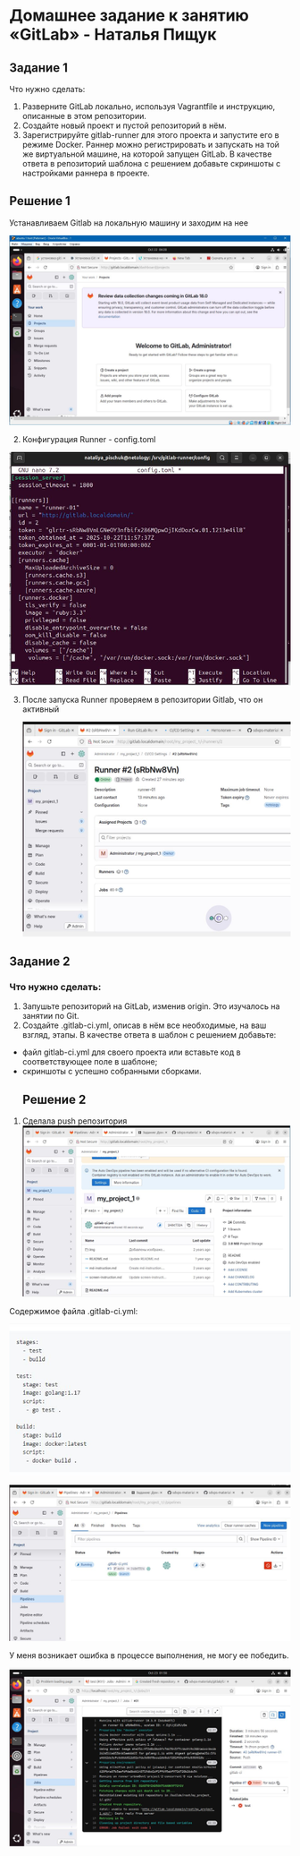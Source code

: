 # Домашнее задание к занятию «GitLab» - Наталья Пищук
## Задание 1
Что нужно сделать:

1. Разверните GitLab локально, используя Vagrantfile и инструкцию, описанные в этом репозитории.
2. Создайте новый проект и пустой репозиторий в нём.
3. Зарегистрируйте gitlab-runner для этого проекта и запустите его в режиме Docker. Раннер можно регистрировать и запускать на той же виртуальной машине, на которой запущен GitLab.
В качестве ответа в репозиторий шаблона с решением добавьте скриншоты с настройками раннера в проекте.

## Решение 1
Устанавливаем Gitlab на локальную машину и заходим на нее

![alt text](img/init.JPG)

2. Конфигурация Runner - config.toml

![alt text](img/conf_runner.JPG)

3. После запуска Runner проверяем в репозитории Gitlab, что он активный

   ![alt text](img/runner.JPG)

## Задание 2
### Что нужно сделать:

1. Запушьте репозиторий на GitLab, изменив origin. Это изучалось на занятии по Git.
2. Создайте .gitlab-ci.yml, описав в нём все необходимые, на ваш взгляд, этапы.
В качестве ответа в шаблон с решением добавьте:

- файл gitlab-ci.yml для своего проекта или вставьте код в соответствующее поле в шаблоне;
- скриншоты с успешно собранными сборками.
  ## Решение 2
1. Сделала push репозитория
   ![alt text](img/my_project.JPG)
   
Содержимое файла .gitlab-ci.yml:

   ![alt text](img/kod.JPG)

 ![alt text](img/active.JPG)

 У меня возникает ошибка в процессе выполнения, не могу ее победить.
 
  ![alt text](img/error.JPG)
